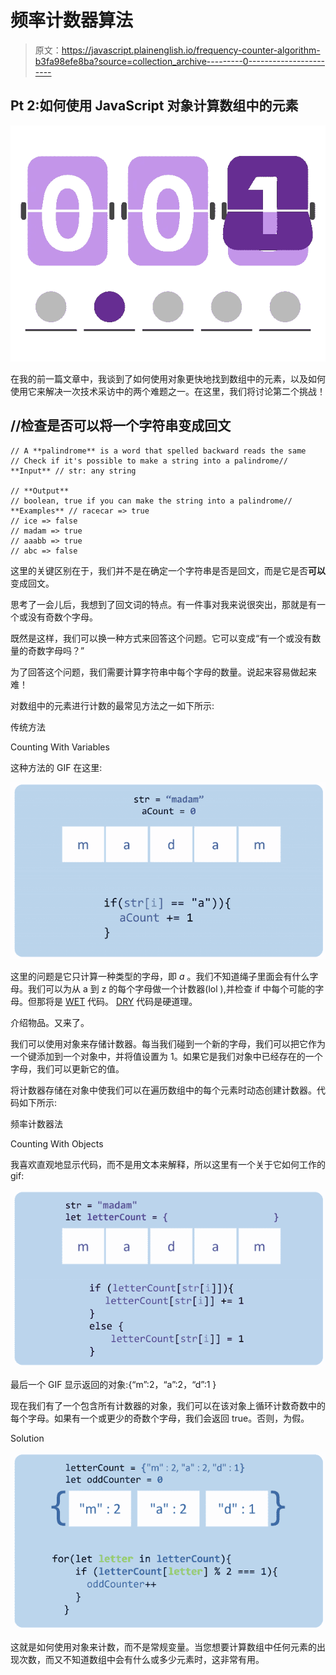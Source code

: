 # 频率计数器算法

> 原文：<https://javascript.plainenglish.io/frequency-counter-algorithm-b3fa98efe8ba?source=collection_archive---------0----------------------->

## Pt 2:如何使用 JavaScript 对象计算数组中的元素

![](img/fa9b8364622d02689c8a1663389e5e32.png)

在我的前一篇文章中，我谈到了如何使用对象更快地找到数组中的元素，以及如何使用它来解决一次技术采访中的两个难题之一。在这里，我们将讨论第二个挑战！

## **//检查是否可以将一个字符串变成回文**

```
// A **palindrome** is a word that spelled backward reads the same
// Check if it's possible to make a string into a palindrome// **Input** // str: any string

// **Output**
// boolean, true if you can make the string into a palindrome// **Examples** // racecar => true
// ice => false
// madam => true
// aaabb => true
// abc => false
```

这里的关键区别在于，我们并不是在确定一个字符串是否是回文，而是它是否**可以**变成回文。

思考了一会儿后，我想到了回文词的特点。有一件事对我来说很突出，那就是有一个或没有奇数个字母。

既然是这样，我们可以换一种方式来回答这个问题。它可以变成“有一个或没有数量的奇数字母吗？”

为了回答这个问题，我们需要计算字符串中每个字母的数量。说起来容易做起来难！

对数组中的元素进行计数的最常见方法之一如下所示:

传统方法

Counting With Variables

这种方法的 GIF 在这里:

![](img/b8f135d32da2c0b2369661778982f48b.png)

这里的问题是它只计算一种类型的字母，即 *a* 。我们不知道绳子里面会有什么字母。我们可以为从 a 到 z 的每个字母做一个计数器(lol ),并检查 if 中每个可能的字母。但那将是 [WET](https://i.imgur.com/Mq8Ey7K.png) 代码。 [DRY](https://i.imgur.com/Mq8Ey7K.png) 代码是硬道理。

介绍物品。又来了。

我们可以使用对象来存储计数器。每当我们碰到一个新的字母，我们可以把它作为一个键添加到一个对象中，并将值设置为 1。如果它是我们对象中已经存在的一个字母，我们可以更新它的值。

将计数器存储在对象中使我们可以在遍历数组中的每个元素时动态创建计数器。代码如下所示:

频率计数器法

Counting With Objects

我喜欢直观地显示代码，而不是用文本来解释，所以这里有一个关于它如何工作的 gif:

![](img/cddba7c99c77528073df113917a01d39.png)

最后一个 GIF 显示返回的对象:{“m”:2，“a”:2，“d”:1 }

现在我们有了一个包含所有计数器的对象，我们可以在该对象上循环计数奇数中的每个字母。如果有一个或更少的奇数个字母，我们会返回 true。否则，为假。

Solution

![](img/08ac25e4c79e7e988eedb1c72d71c3c5.png)

这就是如何使用对象来计数，而不是常规变量。当您想要计算数组中任何元素的出现次数，而又不知道数组中会有什么或多少元素时，这非常有用。